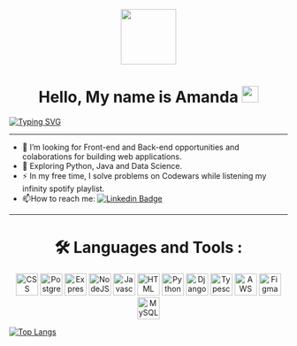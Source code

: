<div id="header" align="center">
  <img src="https://media.giphy.com/media/M9gbBd9nbDrOTu1Mqx/giphy.gif" width="100"/>
</div>


# <h1 align="center">Hello, My name is Amanda <img src="https://media.giphy.com/media/hvRJCLFzcasrR4ia7z/giphy.gif" width="30px"/> 
[![Typing SVG](https://readme-typing-svg.demolab.com?font=Fira+Code&pause=1000&color=B0E0E6&center=true&vCenter=true&width=1000&lines=Web+Fullstack+Developer)](https://git.io/typing-svg)

---

- :telescope: I’m looking for Front-end and Back-end opportunities and colaborations for building web applications.
- :seedling: Exploring Python, Java and Data Science.
- :zap: In my free time, I solve problems on Codewars while listening my infinity spotify playlist.
- :mailbox:How to reach me: [![Linkedin Badge](https://img.shields.io/badge/-LinkedIn-blue?style=flat&logo=Linkedin&logoColor=white)](https://www.linkedin.com/in/amanda-fullstack/)

---

### <h1 align="center">:hammer_and_wrench: Languages and Tools :
<div align="center">
  <img height="40" width="40" src="https://cdn.simpleicons.org/css3/B0E0E6" title='CSS'/>
  <img height="40" width="40" src="https://cdn.simpleicons.org/postgresql/B0E0E6" title='PostgreSQL'/>
  <img height="40" width="40" src="https://cdn.simpleicons.org/express/B0E0E6" title='Express'/>
  <img height="40" width="40" src="https://cdn.simpleicons.org/nodedotjs/B0E0E6" title='NodeJS'/>
  <img height="40" width="40" src="https://cdn.simpleicons.org/javascript/B0E0E6" title='Javascript'/>
  <img height="40" width="40" src="https://cdn.simpleicons.org/html5/B0E0E6" title='HTML'/>
  <img height="40" width="40" src="https://cdn.simpleicons.org/python/B0E0E6" title='Python'/>
  <img height="40" width="40" src="https://cdn.simpleicons.org/django/B0E0E6" title='Django'/>
  <img height="40" width="40" src="https://cdn.simpleicons.org/typescript/B0E0E6" title='Typescript'/>
  <img height="40" width="40" src="https://cdn.simpleicons.org/amazonaws/B0E0E6" title='AWS'/>
  <img height="40" width="40" src="https://cdn.simpleicons.org/figma/B0E0E6" title='Figma'/>
  <img height="40" width="40" src="https://cdn.simpleicons.org/mysql/B0E0E6" title='MySQL'/>
  
  
</div>
  
[![Top Langs](https://github-readme-stats.vercel.app/api/top-langs/?username=AmandaIsMe-alt&show_icons=true&theme=dracula)](https://github.com/anuraghazra/github-readme-stats)
